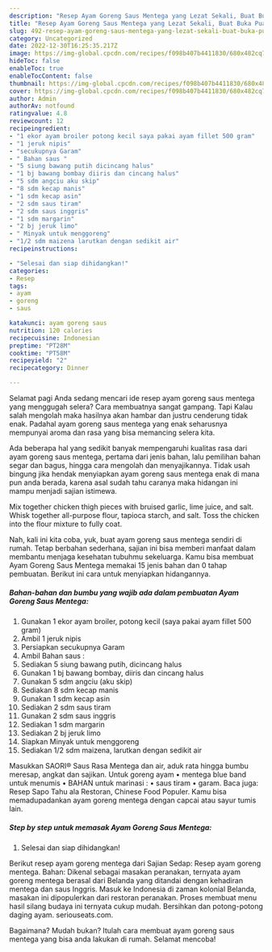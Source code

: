 ```yaml
---
description: "Resep Ayam Goreng Saus Mentega yang Lezat Sekali, Buat Buka Puasa}"
title: "Resep Ayam Goreng Saus Mentega yang Lezat Sekali, Buat Buka Puasa}"
slug: 492-resep-ayam-goreng-saus-mentega-yang-lezat-sekali-buat-buka-puasa
category: Uncategorized
date: 2022-12-30T16:25:35.217Z
image: https://img-global.cpcdn.com/recipes/f098b407b4411830/680x482cq70/ayam-goreng-saus-mentega-foto-resep-utama.jpg
hideToc: false
enableToc: true
enableTocContent: false
thumbnail: https://img-global.cpcdn.com/recipes/f098b407b4411830/680x482cq70/ayam-goreng-saus-mentega-foto-resep-utama.jpg
cover: https://img-global.cpcdn.com/recipes/f098b407b4411830/680x482cq70/ayam-goreng-saus-mentega-foto-resep-utama.jpg
author: Admin
authorAv: notfound
ratingvalue: 4.8
reviewcount: 12
recipeingredient:
- "1 ekor ayam broiler potong kecil saya pakai ayam fillet 500 gram"
- "1 jeruk nipis"
- "secukupnya Garam"
- " Bahan saus "
- "5 siung bawang putih dicincang halus"
- "1 bj bawang bombay diiris dan cincang halus"
- "5 sdm angciu aku skip"
- "8 sdm kecap manis"
- "1 sdm kecap asin"
- "2 sdm saus tiram"
- "2 sdm saus inggris"
- "1 sdm margarin"
- "2 bj jeruk limo"
- " Minyak untuk menggoreng"
- "1/2 sdm maizena larutkan dengan sedikit air"
recipeinstructions:

- "Selesai dan siap dihidangkan!"
categories:
- Resep
tags:
- ayam
- goreng
- saus

katakunci: ayam goreng saus 
nutrition: 120 calories
recipecuisine: Indonesian
preptime: "PT28M"
cooktime: "PT58M"
recipeyield: "2"
recipecategory: Dinner

---
```



Selamat pagi Anda sedang mencari ide resep ayam goreng saus mentega yang menggugah selera? Cara membuatnya sangat gampang. Tapi Kalau salah mengolah maka hasilnya akan hambar dan justru cenderung tidak enak. Padahal ayam goreng saus mentega yang enak seharusnya mempunyai aroma dan rasa yang bisa memancing selera kita.


Ada beberapa hal yang sedikit banyak mempengaruhi kualitas rasa dari ayam goreng saus mentega, pertama dari jenis bahan, lalu pemilihan bahan segar dan bagus, hingga cara mengolah dan menyajikannya. Tidak usah bingung jika hendak menyiapkan ayam goreng saus mentega enak di mana pun anda berada, karena asal sudah tahu caranya maka hidangan ini mampu menjadi sajian istimewa.

Mix together chicken thigh pieces with bruised garlic, lime juice, and salt. Whisk together all-purpose flour, tapioca starch, and salt. Toss the chicken into the flour mixture to fully coat.


Nah, kali ini kita coba, yuk, buat ayam goreng saus mentega sendiri di rumah. Tetap berbahan sederhana, sajian ini bisa memberi manfaat dalam membantu menjaga kesehatan tubuhmu sekeluarga. Kamu bisa membuat Ayam Goreng Saus Mentega memakai 15 jenis bahan dan 0 tahap pembuatan. Berikut ini cara untuk menyiapkan hidangannya.

<!--inarticleads1-->

##### Bahan-bahan dan bumbu yang wajib ada dalam pembuatan Ayam Goreng Saus Mentega:

1. Gunakan 1 ekor ayam broiler, potong kecil (saya pakai ayam fillet 500 gram)
1. Ambil 1 jeruk nipis
1. Persiapkan secukupnya Garam
1. Ambil  Bahan saus :
1. Sediakan 5 siung bawang putih, dicincang halus
1. Gunakan 1 bj bawang bombay, diiris dan cincang halus
1. Gunakan 5 sdm angciu (aku skip)
1. Sediakan 8 sdm kecap manis
1. Gunakan 1 sdm kecap asin
1. Sediakan 2 sdm saus tiram
1. Gunakan 2 sdm saus inggris
1. Sediakan 1 sdm margarin
1. Sediakan 2 bj jeruk limo
1. Siapkan  Minyak untuk menggoreng
1. Sediakan 1/2 sdm maizena, larutkan dengan sedikit air


Masukkan SAORI® Saus Rasa Mentega dan air, aduk rata hingga bumbu meresap, angkat dan sajikan. Untuk goreng ayam • mentega blue band untuk menumis • BAHAN untuk marinasi : • saus tiram • garam. Baca juga: Resep Sapo Tahu ala Restoran, Chinese Food Populer. Kamu bisa memadupadankan ayam goreng mentega dengan capcai atau sayur tumis lain. 

<!--inarticleads2-->

##### Step by step untuk memasak Ayam Goreng Saus Mentega:


1. Selesai dan siap dihidangkan!

Berikut resep ayam goreng mentega dari Sajian Sedap: Resep ayam goreng mentega. Bahan: Dikenal sebagai masakan peranakan, ternyata ayam goreng mentega berasal dari Belanda yang ditandai dengan kehadiran mentega dan saus Inggris. Masuk ke Indonesia di zaman kolonial Belanda, masakan ini dipopulerkan dari restoran peranakan. Proses membuat menu hasil silang budaya ini ternyata cukup mudah. Bersihkan dan potong-potong daging ayam. seriouseats.com. 

Bagaimana? Mudah bukan? Itulah cara membuat ayam goreng saus mentega yang bisa anda lakukan di rumah. Selamat mencoba!
